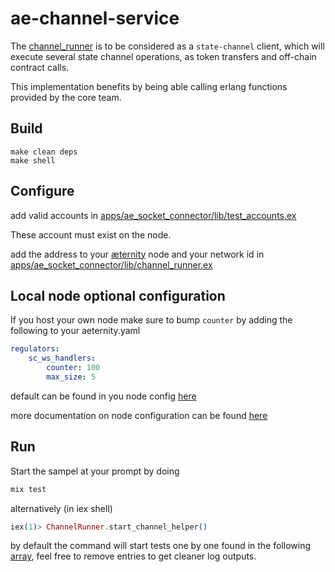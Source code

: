 # ae-channel-service

The [channel_runner](apps/ae_socket_connector/lib/channel_runner.ex) is to be considered as a `state-channel` client, which will execute several state channel operations, as token transfers and off-chain contract calls.

This implementation benefits by being able calling erlang functions provided by the core team.

## Build

```
make clean deps
make shell
```

## Configure

add valid accounts in [apps/ae_socket_connector/lib/test_accounts.ex](apps/ae_socket_connector/lib/test_accounts.ex)

These account must exist on the node.

add the address to your [æternity](https://github.com/aeternity/aeternity) node and your network id in [apps/ae_socket_connector/lib/channel_runner.ex](apps/ae_socket_connector/lib/channel_runner.ex#L4)

## Local node optional configuration

If you host your own node make sure to bump `counter`
by adding the following to your aeternity.yaml

```yaml
regulators:
    sc_ws_handlers:
        counter: 100
        max_size: 5
```

default can be found in you node config [here](https://github.com/aeternity/aeternity/blob/master/apps/aeutils/priv/aeternity_config_schema.json)

more documentation on node configuration can be found [here](https://github.com/aeternity/aeternity/blob/master/docs/configuration.md)

## Run

Start the sampel at your prompt by doing 
```bash
mix test
```

alternatively (in iex shell)
```elixir
iex(1)> ChannelRunner.start_channel_helper()
```

by default the command will start tests one by one found in the following [array](apps/ae_socket_connector/lib/client_runner.ex#L9), feel free to remove entries to get cleaner log outputs.
